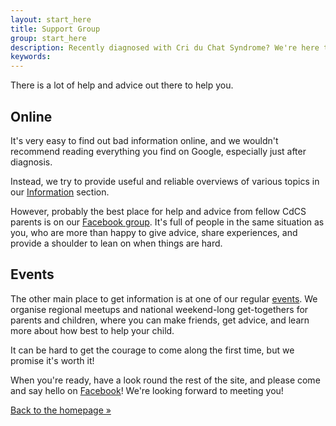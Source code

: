 ```yaml
---
layout: start_here
title: Support Group
group: start_here
description: Recently diagnosed with Cri du Chat Syndrome? We're here to help.
keywords:
---
```


There is a lot of help and advice out there to help you.

## Online

It's very easy to find out bad information online, and we wouldn't recommend reading
everything you find on Google, especially just after diagnosis.

Instead, we try to provide useful and reliable overviews of various topics in our 
[Information](/information/index.html) section.

However, probably the best place for help and advice from fellow CdCS parents is on our
[Facebook group](https://www.facebook.com/groups/cdcssguk/). It's full of people
in the same situation as you, who are more than happy to give advice, share experiences,
and provide a shoulder to lean on when things are hard.
 
## Events

The other main place to get information is at one of our regular [events](/events/index.html).
We organise regional meetups and national weekend-long get-togethers for parents and children, 
where you can make friends, get advice, and learn more about how best to help your child.

It can be hard to get the courage to come along the first time, but we promise it's worth it!

When you're ready, have a look round the rest of the site, and please come 
and say hello on [Facebook](https://www.facebook.com/groups/cdcssguk/)! We're looking forward
to meeting you!

<a href='/index.html' class='btn'>Back to the homepage »</a>